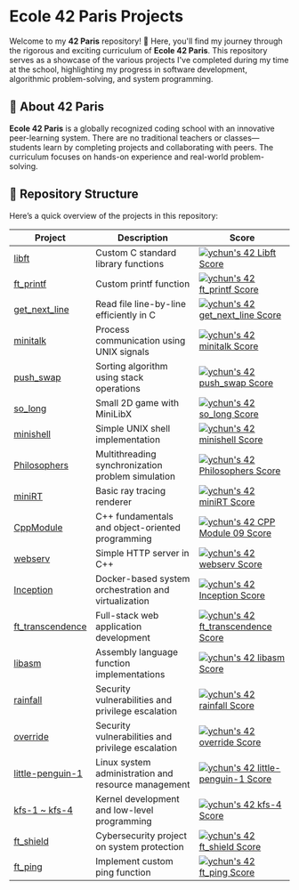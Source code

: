 # Ecole 42 Paris Projects

Welcome to my **42 Paris** repository! 🚀 Here, you'll find my journey through the rigorous and exciting curriculum of **Ecole 42 Paris**. This repository serves as a showcase of the various projects I've completed during my time at the school, highlighting my progress in software development, algorithmic problem-solving, and system programming.

## 📌 About 42 Paris
**Ecole 42 Paris** is a globally recognized coding school with an innovative peer-learning system. There are no traditional teachers or classes—students learn by completing projects and collaborating with peers. The curriculum focuses on hands-on experience and real-world problem-solving.

## 📂 Repository Structure
Here’s a quick overview of the projects in this repository:

| Project | Description | Score |
|---------|------------|--------|
| [libft](https://github.com/PfClaKr/Ecole42Paris_libft) | Custom C standard library functions |[![ychun's 42 Libft Score](https://badge.nimon.fr/api/v2/cm4c6n3in2556301l6e8a42d8t/project/2414638)](https://github.com/Nimon77/badge42)|
| [ft_printf](https://github.com/PfClaKr/Ecole42Paris_ftprintf) | Custom printf function |[![ychun's 42 ft_printf Score](https://badge.nimon.fr/api/v2/cm4c6n3in2556301l6e8a42d8t/project/2429273)](https://github.com/Nimon77/badge42)|
| [get_next_line](https://github.com/PfClaKr/Ecole42Paris_GNL) | Read file line-by-line efficiently in C |[![ychun's 42 get_next_line Score](https://badge.nimon.fr/api/v2/cm4c6n3in2556301l6e8a42d8t/project/2429274)](https://github.com/Nimon77/badge42)|
| [minitalk](https://github.com/PfClaKr/Ecole42Paris_minitalk) | Process communication using UNIX signals |[![ychun's 42 minitalk Score](https://badge.nimon.fr/api/v2/cm4c6n3in2556301l6e8a42d8t/project/2610319)](https://github.com/Nimon77/badge42)|
| [push_swap](https://github.com/PfClaKr/Ecole42Paris_PushSwap) | Sorting algorithm using stack operations |[![ychun's 42 push_swap Score](https://badge.nimon.fr/api/v2/cm4c6n3in2556301l6e8a42d8t/project/2610320)](https://github.com/Nimon77/badge42)|
| [so_long](https://github.com/PfClaKr/Ecole42Paris_Solong) | Small 2D game with MiniLibX |[![ychun's 42 so_long Score](https://badge.nimon.fr/api/v2/cm4c6n3in2556301l6e8a42d8t/project/2860734)](https://github.com/Nimon77/badge42)|
| [minishell](https://github.com/PfClaKr/Ecole42Paris_minishell) | Simple UNIX shell implementation |[![ychun's 42 minishell Score](https://badge.nimon.fr/api/v2/cm4c6n3in2556301l6e8a42d8t/project/2926845)](https://github.com/Nimon77/badge42)|
| [Philosophers](https://github.com/PfClaKr/Ecole42Paris_Philosophers) | Multithreading synchronization problem simulation |[![ychun's 42 Philosophers Score](https://badge.nimon.fr/api/v2/cm4c6n3in2556301l6e8a42d8t/project/2911277)](https://github.com/Nimon77/badge42)|
| [miniRT](https://github.com/PfClaKr/Ecole42Paris_miniRT) | Basic ray tracing renderer |[![ychun's 42 miniRT Score](https://badge.nimon.fr/api/v2/cm4c6n3in2556301l6e8a42d8t/project/3095912)](https://github.com/Nimon77/badge42)|
| [CppModule](https://github.com/PfClaKr/Ecole42Paris_CppModule) | C++ fundamentals and object-oriented programming |[![ychun's 42 CPP Module 09 Score](https://badge.nimon.fr/api/v2/cm4c6n3in2556301l6e8a42d8t/project/3337624)](https://github.com/Nimon77/badge42)|
| [webserv](https://github.com/PfClaKr/Ecole42Paris_Webserv) |Simple HTTP server in C++ |[![ychun's 42 webserv Score](https://badge.nimon.fr/api/v2/cm4c6n3in2556301l6e8a42d8t/project/3355626)](https://github.com/Nimon77/badge42)|
| [Inception](https://github.com/PfClaKr/Ecole42Paris_Inception) | Docker-based system orchestration and virtualization |[![ychun's 42 Inception Score](https://badge.nimon.fr/api/v2/cm4c6n3in2556301l6e8a42d8t/project/3225531)](https://github.com/Nimon77/badge42)|
| [ft_transcendence](https://github.com/sleepychloe/ft_transcendance) | Full-stack web application development |[![ychun's 42 ft_transcendence Score](https://badge.nimon.fr/api/v2/cm4c6n3in2556301l6e8a42d8t/project/3510960)](https://github.com/Nimon77/badge42)|
| [libasm](https://github.com/PfClaKr/Ecole42Paris_libasm) | Assembly language function implementations |[![ychun's 42 libasm Score](https://badge.nimon.fr/api/v2/cm4c6n3in2556301l6e8a42d8t/project/3791250)](https://github.com/Nimon77/badge42)|
| [rainfall](https://github.com/PfClaKr/Ecole42Paris_Rainfall) | Security vulnerabilities and privilege escalation |[![ychun's 42 rainfall Score](https://badge.nimon.fr/api/v2/cm4c6n3in2556301l6e8a42d8t/project/4041270)](https://github.com/Nimon77/badge42)|
| [override](https://github.com/PfClaKr/Ecole42Paris_Override) | Security vulnerabilities and privilege escalation |[![ychun's 42 override Score](https://badge.nimon.fr/api/v2/cm4c6n3in2556301l6e8a42d8t/project/4044875)](https://github.com/Nimon77/badge42)|
| [little-penguin-1](https://github.com/PfClaKr/Ecole42Paris_LittlePenguin) | Linux system administration and resource management |[![ychun's 42 little-penguin-1 Score](https://badge.nimon.fr/api/v2/cm4c6n3in2556301l6e8a42d8t/project/3620004)](https://github.com/Nimon77/badge42)|
| [kfs-1 ~ kfs-4](https://github.com/PfClaKr/Ecole42Paris_KFS) | Kernel development and low-level programming |[![ychun's 42 kfs-4 Score](https://badge.nimon.fr/api/v2/cm4c6n3in2556301l6e8a42d8t/project/4036137)](https://github.com/Nimon77/badge42)|
| [ft_shield](https://github.com/PfClaKr/Ecole42Paris_ft_shield) | Cybersecurity project on system protection |[![ychun's 42 ft_shield Score](https://badge.nimon.fr/api/v2/cm4c6n3in2556301l6e8a42d8t/project/4136136)](https://github.com/Nimon77/badge42)|
|[ft_ping](https://github.com/PfClaKr/Ecole42Paris_ft_ping)|Implement custom ping function|[![ychun's 42 ft_ping Score](https://badge.nimon.fr/api/v2/cm4c6n3in2556301l6e8a42d8t/project/4258679)](https://github.com/Nimon77/badge42)|
